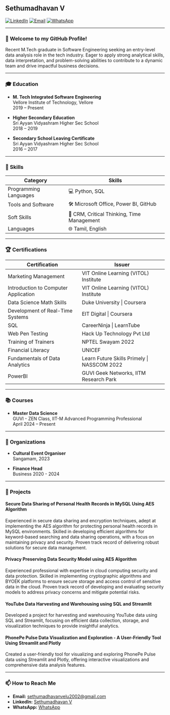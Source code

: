 ## Sethumadhavan V

[![LinkedIn](https://img.shields.io/badge/LinkedIn-Connect-blue)](https://www.linkedin.com/in/sethumadhavan-v/)
[![Email](https://img.shields.io/badge/Email-sethumadhavanvelu2002%40gmail.com-red)](mailto:sethumadhavanvelu2002@gmail.com)
[![WhatsApp](https://img.shields.io/badge/WhatsApp-Connect-green)](https://wa.me/9159299878)

---

### 👋 Welcome to my GitHub Profile!

Recent M.Tech graduate in Software Engineering seeking an entry-level data analysis role in the tech industry. Eager to apply strong analytical skills, data interpretation, and problem-solving abilities to contribute to a dynamic team and drive impactful business decisions.

---

### 🎓 Education

- **M. Tech Integrated Software Engineering**  
  Vellore Institute of Technology, Vellore   
  2019 – Present

- **Higher Secondary Education**  
  Sri Ayyan Vidyashram Higher Sec School   
  2018 – 2019

- **Secondary School Leaving Certificate**  
  Sri Ayyan Vidyashram Higher Sec School  
  2016 – 2017

---

### 💼 Skills

| Category             | Skills                                                                 |
|----------------------|------------------------------------------------------------------------|
| Programming Languages| 💻 Python, SQL                                                         |
| Tools and Software   | 🛠️ Microsoft Office, Power BI, GitHub                                   |
| Soft Skills          | 🧠 CRM, Critical Thinking, Time Management                               |
| Languages            | 🌐 Tamil, English                                                       |

---

### 🏆 Certifications

| Certification                                  | Issuer                                               |
|------------------------------------------------|------------------------------------------------------|
| Marketing Management                           | VIT Online Learning (VITOL) Institute                |
| Introduction to Computer Application           | VIT Online Learning (VITOL) Institute                |
| Data Science Math Skills                       | Duke University \| Coursera                          |
| Development of Real-Time Systems               | EIT Digital \| Coursera                              |
| SQL                                            | CareerNinja \| LearnTube                             |
| Web Pen Testing                                | Hack Up Technology Pvt Ltd                           |
| Training of Trainers                           | NPTEL Swayam 2022                                    |
| Financial Literacy                             | UNICEF                                               |
| Fundamentals of Data Analytics                 | Learn Future Skills Primely \| NASSCOM 2022           |
| PowerBI                                        | GUVI Geek Networks, IITM Research Park               |

---

### 📚 Courses

- **Master Data Science**  
  GUVI - ZEN Class, IIT-M Advanced Programming Professional  
  April 2024 – Present

---

### 🏢 Organizations

- **Cultural Event Organiser**  
  Sangamam, 2023

- **Finance Head**  
  Business 2020 - 2024

---

### 📂 Projects

#### Secure Data Sharing of Personal Health Records in MySQL Using AES Algorithm
Experienced in secure data sharing and encryption techniques, adept at implementing the AES algorithm for protecting personal health records in MySQL environments. Skilled in developing efficient algorithms for keyword-based searching and data sharing operations, with a focus on maintaining privacy and security. Proven track record of delivering robust solutions for secure data management.

#### Privacy Preserving Data Security Model using AES Algorithm
Experienced professional with expertise in cloud computing security and data protection. Skilled in implementing cryptographic algorithms and BYOEK platforms to ensure secure storage and access control of sensitive data in the cloud. Proven track record of developing and evaluating security models to address privacy concerns and mitigate potential risks.

#### YouTube Data Harvesting and Warehousing using SQL and Streamlit
Developed a project for harvesting and warehousing YouTube data using SQL and Streamlit, focusing on efficient data collection, storage, and visualization techniques to provide insightful analytics.

#### PhonePe Pulse Data Visualization and Exploration - A User-Friendly Tool Using Streamlit and Plotly
Created a user-friendly tool for visualizing and exploring PhonePe Pulse data using Streamlit and Plotly, offering interactive visualizations and comprehensive data analysis features.

---

### 📫 How to Reach Me

- **Email:** [sethumadhavanvelu2002@gmail.com](mailto:sethumadhavanvelu2002@gmail.com)
- **LinkedIn:** [Sethumadhavan V](https://www.linkedin.com/in/sethumadhavan-v/)
- **WhatsApp:** [WhatsApp](https://wa.me/9159299878)
